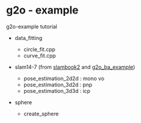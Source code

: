 # g2o - example

g2o-example tutorial

* data_fitting
  * circle_fit.cpp
  * curve_fit.cpp

* slam14-7 (from [slambook2](https://github.com/gaoxiang12/slambook) and [g2o_ba_example](https://github.com/gaoxiang12/g2o_ba_example))
  * pose_estimation_2d2d : mono vo
  * pose_estimation_3d2d : pnp
  * pose_estimation_3d3d : icp

* sphere
  * create_sphere